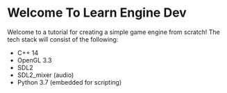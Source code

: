 # Welcome To Learn Engine Dev

Welcome to a tutorial for creating a simple game engine from scratch!  The tech stack will consist of the following:

* C++ 14
* OpenGL 3.3
* SDL2
* SDL2_mixer (audio)
* Python 3.7 (embedded for scripting)
